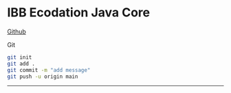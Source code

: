 # IBB Ecodation Java Core
[Github](https://github.com/orcunasik91/ibb_ecodation_javacore.git)

Git
```sh
git init
git add .
git commit -m "add message"
git push -u origin main
```
---